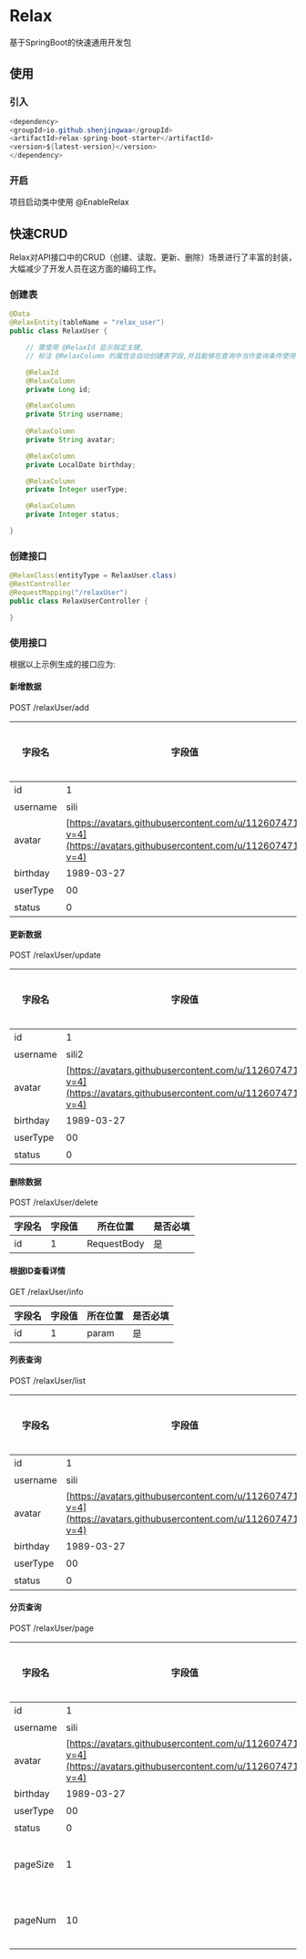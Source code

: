 # Relax
基于SpringBoot的快速通用开发包
## 使用
### 引入
```java
<dependency>
<groupId>io.github.shenjingwaa</groupId>
<artifactId>relax-spring-boot-starter</artifactId>
<version>${latest-version}</version>
</dependency>
```
### 开启
项目启动类中使用 @EnableRelax

## 快速CRUD
Relax对API接口中的CRUD（创建、读取、更新、删除）场景进行了丰富的封装，大幅减少了开发人员在这方面的编码工作。
### 创建表
```java
@Data
@RelaxEntity(tableName = "relax_user")
public class RelaxUser {

    // 需使用 @RelaxId 显示指定主键,
    // 标注 @RelaxColumn 的属性会自动创建表字段,并且能够在查询中当作查询条件使用

    @RelaxId
    @RelaxColumn
    private Long id;

    @RelaxColumn
    private String username;
    
    @RelaxColumn
    private String avatar;

    @RelaxColumn
    private LocalDate birthday;

    @RelaxColumn
    private Integer userType;

    @RelaxColumn
    private Integer status;

}
```
### 创建接口
```java
@RelaxClass(entityType = RelaxUser.class)
@RestController
@RequestMapping("/relaxUser")
public class RelaxUserController {

}

```

### 使用接口
根据以上示例生成的接口应为:
#### 新增数据
POST /relaxUser/add

| 字段名 | 字段值 | 所在位置 | 是否必填 |
| --- | --- | --- | --- |
| id | 1 | RequestBody | 是 |
| username | sili | RequestBody | 否 |
| avatar | [https://avatars.githubusercontent.com/u/112607471?v=4](https://avatars.githubusercontent.com/u/112607471?v=4) | RequestBody | 否 |
| birthday | 1989-03-27  | RequestBody | 否 |
| userType | 00 | RequestBody | 否 |
| status | 0 | RequestBody | 否 |

#### 更新数据
POST /relaxUser/update

| 字段名 | 字段值 | 所在位置 | 是否必填 |
| --- | --- | --- | --- |
| id | 1 | RequestBody | 是 |
| username | sili2 | RequestBody | 否 |
| avatar | [https://avatars.githubusercontent.com/u/112607471?v=4](https://avatars.githubusercontent.com/u/112607471?v=4) | RequestBody | 否 |
| birthday | 1989-03-27  | RequestBody | 否 |
| userType | 00 | RequestBody | 否 |
| status | 0 | RequestBody | 否 |

#### 删除数据
POST /relaxUser/delete

| 字段名 | 字段值 | 所在位置 | 是否必填 |
| --- | --- | --- | --- |
| id | 1 | RequestBody | 是 |

#### 根据ID查看详情
GET /relaxUser/info

| 字段名 | 字段值 | 所在位置 | 是否必填 |
| --- | --- | --- | --- |
| id | 1 | param | 是 |

#### 列表查询
POST /relaxUser/list

| 字段名 | 字段值 | 所在位置 | 是否必填 |
| --- | --- | --- | --- |
| id | 1 | RequestBody | 否 |
| username | sili | RequestBody | 否 |
| avatar | [https://avatars.githubusercontent.com/u/112607471?v=4](https://avatars.githubusercontent.com/u/112607471?v=4) | RequestBody | 否 |
| birthday | 1989-03-27  | RequestBody | 否 |
| userType | 00 | RequestBody | 否 |
| status | 0 | RequestBody | 否 |


#### 分页查询
POST /relaxUser/page

| 字段名 | 字段值 | 所在位置 | 是否必填 |
| --- | --- | --- | --- |
| id | 1 | RequestBody | 否 |
| username | sili | RequestBody | 否 |
| avatar | [https://avatars.githubusercontent.com/u/112607471?v=4](https://avatars.githubusercontent.com/u/112607471?v=4) | RequestBody | 否 |
| birthday | 1989-03-27  | RequestBody | 否 |
| userType | 00 | RequestBody | 否 |
| status | 0 | RequestBody | 否 |
| pageSize | 1 | param | 否(默认1) |
| pageNum | 10 | param | 否(默认10) |


